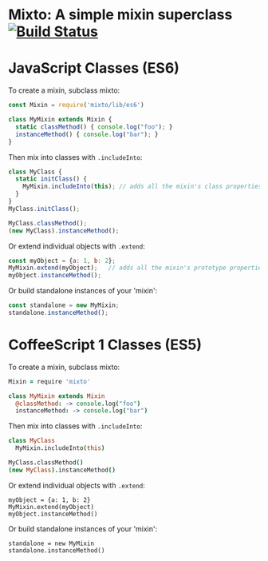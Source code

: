 # Mixto: A simple mixin superclass [![Build Status](https://travis-ci.org/atom/mixto.png?branch=master)](https://travis-ci.org/atom/mixto)

# JavaScript Classes (ES6)

To create a mixin, subclass mixto:

```js
const Mixin = require('mixto/lib/es6')

class MyMixin extends Mixin {
  static classMethod() { console.log("foo"); }
  instanceMethod() { console.log("bar"); }
}
```

Then mix into classes with `.includeInto`:

```js
class MyClass {
  static initClass() {
    MyMixin.includeInto(this); // adds all the mixin's class properties or prototype properties to the target class if they aren't already defined
  }
}
MyClass.initClass();

MyClass.classMethod();
(new MyClass).instanceMethod();
```

Or extend individual objects with `.extend`:

```js
const myObject = {a: 1, b: 2};
MyMixin.extend(myObject);   // adds all the mixin's prototype properties to the target object if they aren't already defined
myObject.instanceMethod();
```

Or build standalone instances of your 'mixin':

```js
const standalone = new MyMixin;
standalone.instanceMethod();
```


# CoffeeScript 1 Classes (ES5)

To create a mixin, subclass mixto:

```coffee
Mixin = require 'mixto'

class MyMixin extends Mixin
  @classMethod: -> console.log("foo")
  instanceMethod: -> console.log("bar")
```

Then mix into classes with `.includeInto`:

```coffee
class MyClass
  MyMixin.includeInto(this)

MyClass.classMethod()
(new MyClass).instanceMethod()
```

Or extend individual objects with `.extend`:

```coffee-script
myObject = {a: 1, b: 2}
MyMixin.extend(myObject)
myObject.instanceMethod()
```

Or build standalone instances of your 'mixin':

```coffee-script
standalone = new MyMixin
standalone.instanceMethod()
```
